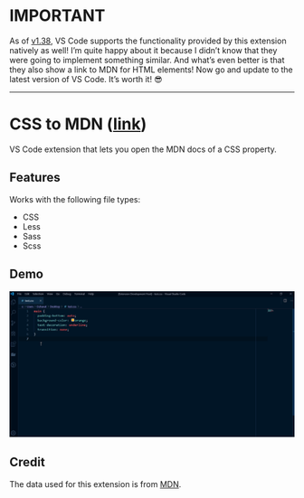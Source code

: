 # IMPORTANT

As of [v1.38](https://code.visualstudio.com/updates/v1_38), VS Code supports the functionality provided by this extension natively as well! I’m quite happy about it because I didn’t know that they were going to implement something similar. And what’s even better is that they also show a link to MDN for HTML elements! Now go and update to the latest version of VS Code. It’s worth it! 😎

---

# CSS to MDN ([link](https://marketplace.visualstudio.com/items?itemName=dzhavat.css-to-mdn))

VS Code extension that lets you open the MDN docs of a CSS property.

## Features

Works with the following file types:

* CSS
* Less
* Sass
* Scss

## Demo

![demo](images/demo.gif)

## Credit

The data used for this extension is from [MDN](https://github.com/mdn/data).
